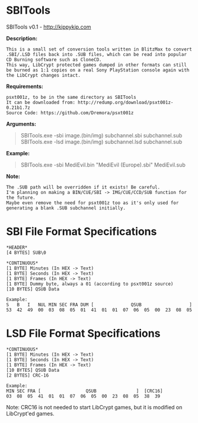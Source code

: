 
# SBITools
SBITools v0.1 - http://kippykip.com

**Description:**

    This is a small set of conversion tools written in BlitzMax to convert .SBI/.LSD files back into .SUB files, which can be read into popular CD Burning software such as CloneCD.
    This way, LibCrypt protected games dumped in other formats can still be burned as 1:1 copies on a real Sony PlayStation console again with the LibCrypt changes intact.

**Requirements:**

    psxt001z, to be in the same directory as SBITools
    It can be downloaded from: http://redump.org/download/psxt001z-0.21b1.7z
    Source Code: https://github.com/Dremora/psxt001z

**Arguments:**
> SBITools.exe -sbi image.(bin/img) subchannel.sbi subchannel.sub
> SBITools.exe -lsd image.(bin/img) subchannel.lsd subchannel.sub

**Example:**
>SBITools.exe -sbi MediEvil.bin "MediEvil (Europe).sbi" MediEvil.sub


**Note:** 

    The .SUB path will be overridden if it exists! Be careful.
    I'm planning on making a BIN/CUE/SBI -> IMG/CUE/CCD/SUB function for the future.
    Maybe even remove the need for psxt001z too as it's only used for generating a blank .SUB subchannel initially.
		
# SBI File Format Specifications

    *HEADER*
    [4 BYTES] SUB\0
    
    *CONTINUOUS*
    [1 BYTE] Minutes (In HEX -> Text)
    [1 BYTE] Seconds (In HEX -> Text)
    [1 BYTE] Frames (In HEX -> Text)
    [1 BYTE] Dummy byte, always a 01 (according to psxt001z source)
    [10 BYTES] QSUB Data
    
    Example:
    S   B   I   NUL MIN SEC FRA DUM [              QSUB                  ]
    53  42  49  00  03  08  05  01  41  01  01  07  06  05  00  23  08  05

# LSD File Format Specifications

    *CONTINUOUS*
    [1 BYTE] Minutes (In HEX -> Text)
    [1 BYTE] Seconds (In HEX -> Text)
    [1 BYTE] Frames (In HEX -> Text)
    [10 BYTES] QSUB Data
    [2 BYTES] CRC-16
    
    Example:
    MIN SEC FRA [                 QSUB               ]  [CRC16]
    03  08  05  41  01  01  07  06  05  00  23  08  05  38  39

Note: CRC16 is not needed to start LibCrypt games, but it is modified on LibCrypt'ed games.
